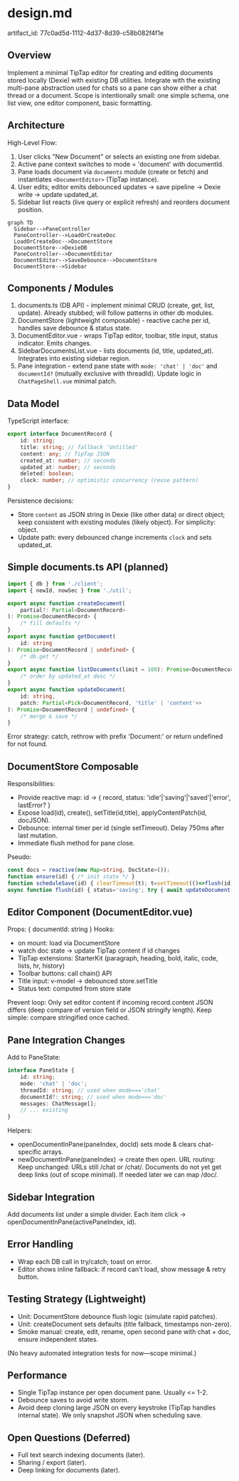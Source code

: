 # design.md

artifact_id: 77c0ad5d-1112-4d37-8d39-c58b082f4f1e

## Overview

Implement a minimal TipTap editor for creating and editing documents stored locally (Dexie) with existing DB utilities. Integrate with the existing multi-pane abstraction used for chats so a pane can show either a chat thread or a document. Scope is intentionally small: one simple schema, one list view, one editor component, basic formatting.

## Architecture

High-Level Flow:

1. User clicks "New Document" or selects an existing one from sidebar.
2. Active pane context switches to mode = 'document' with documentId.
3. Pane loads document via `documents` module (create or fetch) and instantiates `<DocumentEditor>` (TipTap instance).
4. User edits; editor emits debounced updates -> save pipeline -> Dexie write -> update updated_at.
5. Sidebar list reacts (live query or explicit refresh) and reorders document position.

```mermaid
graph TD
  Sidebar-->PaneController
  PaneController-->LoadOrCreateDoc
  LoadOrCreateDoc-->DocumentStore
  DocumentStore-->DexieDB
  PaneController-->DocumentEditor
  DocumentEditor-->SaveDebounce-->DocumentStore
  DocumentStore-->Sidebar
```

## Components / Modules

1. documents.ts (DB API) - implement minimal CRUD (create, get, list, update). Already stubbed; will follow patterns in other db modules.
2. DocumentStore (lightweight composable) - reactive cache per id, handles save debounce & status state.
3. DocumentEditor.vue - wraps TipTap editor, toolbar, title input, status indicator. Emits changes.
4. SidebarDocumentsList.vue - lists documents (id, title, updated_at). Integrates into existing sidebar region.
5. Pane integration - extend pane state with `mode: 'chat' | 'doc'` and `documentId?` (mutually exclusive with threadId). Update logic in `ChatPageShell.vue` minimal patch.

## Data Model

TypeScript interface:

```ts
export interface DocumentRecord {
    id: string;
    title: string; // fallback 'Untitled'
    content: any; // TipTap JSON
    created_at: number; // seconds
    updated_at: number; // seconds
    deleted: boolean;
    clock: number; // optimistic concurrency (reuse pattern)
}
```

Persistence decisions:

-   Store `content` as JSON string in Dexie (like other data) or direct object; keep consistent with existing modules (likely object). For simplicity: object.
-   Update path: every debounced change increments `clock` and sets updated_at.

## Simple documents.ts API (planned)

```ts
import { db } from './client';
import { newId, nowSec } from './util';

export async function createDocument(
    partial?: Partial<DocumentRecord>
): Promise<DocumentRecord> {
    /* fill defaults */
}
export async function getDocument(
    id: string
): Promise<DocumentRecord | undefined> {
    /* db.get */
}
export async function listDocuments(limit = 100): Promise<DocumentRecord[]> {
    /* order by updated_at desc */
}
export async function updateDocument(
    id: string,
    patch: Partial<Pick<DocumentRecord, 'title' | 'content'>>
): Promise<DocumentRecord | undefined> {
    /* merge & save */
}
```

Error strategy: catch, rethrow with prefix 'Document:' or return undefined for not found.

## DocumentStore Composable

Responsibilities:

-   Provide reactive map: id -> { record, status: 'idle'|'saving'|'saved'|'error', lastError? }
-   Expose load(id), create(), setTitle(id,title), applyContentPatch(id, docJSON).
-   Debounce: internal timer per id (single setTimeout). Delay 750ms after last mutation.
-   Immediate flush method for pane close.

Pseudo:

```ts
const docs = reactive(new Map<string, DocState>());
function ensure(id) { /* init state */ }
function scheduleSave(id) { clearTimeout(t); t=setTimeout(()=>flush(id), 750); }
async function flush(id) { status='saving'; try { await updateDocument(...); status='saved'; } catch(e){ status='error'; lastError=e; } }
```

## Editor Component (DocumentEditor.vue)

Props: { documentId: string }
Hooks:

-   on mount: load via DocumentStore
-   watch doc state -> update TipTap content if id changes
-   TipTap extensions: StarterKit (paragraph, heading, bold, italic, code, lists, hr, history)
-   Toolbar buttons: call chain() API
-   Title input: v-model -> debounced store.setTitle
-   Status text: computed from store state

Prevent loop: Only set editor content if incoming record.content JSON differs (deep compare of version field or JSON stringify length). Keep simple: compare stringified once cached.

## Pane Integration Changes

Add to PaneState:

```ts
interface PaneState {
    id: string;
    mode: 'chat' | 'doc';
    threadId: string; // used when mode==='chat'
    documentId?: string; // used when mode==='doc'
    messages: ChatMessage[];
    // ... existing
}
```

Helpers:

-   openDocumentInPane(paneIndex, docId) sets mode & clears chat-specific arrays.
-   newDocumentInPane(paneIndex) -> create then open.
    URL routing: Keep unchanged: URLs still /chat or /chat/<threadId>. Documents do not yet get deep links (out of scope minimal). If needed later we can map /doc/<id>.

## Sidebar Integration

Add documents list under a simple divider. Each item click -> openDocumentInPane(activePaneIndex, id).

## Error Handling

-   Wrap each DB call in try/catch; toast on error.
-   Editor shows inline fallback: if record can't load, show message & retry button.

## Testing Strategy (Lightweight)

-   Unit: DocumentStore debounce flush logic (simulate rapid patches).
-   Unit: createDocument sets defaults (title fallback, timestamps non-zero).
-   Smoke manual: create, edit, rename, open second pane with chat + doc, ensure independent states.

(No heavy automated integration tests for now—scope minimal.)

## Performance

-   Single TipTap instance per open document pane. Usually <= 1-2.
-   Debounce saves to avoid write storm.
-   Avoid deep cloning large JSON on every keystroke (TipTap handles internal state). We only snapshot JSON when scheduling save.

## Open Questions (Deferred)

-   Full text search indexing documents (later).
-   Sharing / export (later).
-   Deep linking for documents (later).
